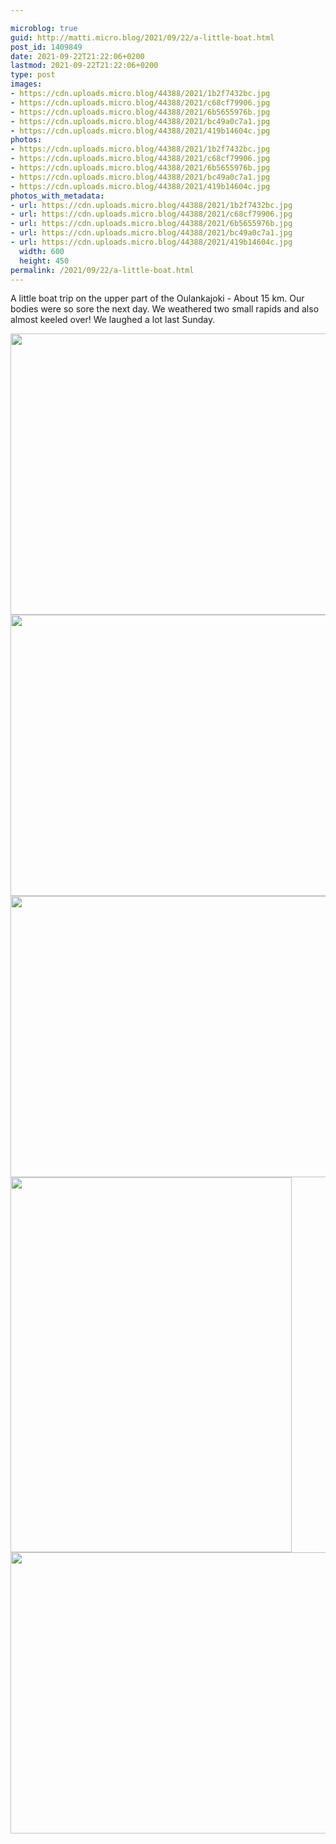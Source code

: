 ```yaml
---

microblog: true
guid: http://matti.micro.blog/2021/09/22/a-little-boat.html
post_id: 1409849
date: 2021-09-22T21:22:06+0200
lastmod: 2021-09-22T21:22:06+0200
type: post
images:
- https://cdn.uploads.micro.blog/44388/2021/1b2f7432bc.jpg
- https://cdn.uploads.micro.blog/44388/2021/c68cf79906.jpg
- https://cdn.uploads.micro.blog/44388/2021/6b5655976b.jpg
- https://cdn.uploads.micro.blog/44388/2021/bc49a0c7a1.jpg
- https://cdn.uploads.micro.blog/44388/2021/419b14604c.jpg
photos:
- https://cdn.uploads.micro.blog/44388/2021/1b2f7432bc.jpg
- https://cdn.uploads.micro.blog/44388/2021/c68cf79906.jpg
- https://cdn.uploads.micro.blog/44388/2021/6b5655976b.jpg
- https://cdn.uploads.micro.blog/44388/2021/bc49a0c7a1.jpg
- https://cdn.uploads.micro.blog/44388/2021/419b14604c.jpg
photos_with_metadata:
- url: https://cdn.uploads.micro.blog/44388/2021/1b2f7432bc.jpg
- url: https://cdn.uploads.micro.blog/44388/2021/c68cf79906.jpg
- url: https://cdn.uploads.micro.blog/44388/2021/6b5655976b.jpg
- url: https://cdn.uploads.micro.blog/44388/2021/bc49a0c7a1.jpg
- url: https://cdn.uploads.micro.blog/44388/2021/419b14604c.jpg
  width: 600
  height: 450
permalink: /2021/09/22/a-little-boat.html
---
```

A little boat trip on the upper part of the Oulankajoki - About 15 km. Our bodies were so sore the next day. We weathered two small rapids and also almost keeled over! We laughed a lot last Sunday.

<img src="/media/uploads/2021/1b2f7432bc.jpg" width="600" height="450" alt="" /><img src="/media/uploads/2021/c68cf79906.jpg" width="600" height="450" alt="" /><img src="/media/uploads/2021/6b5655976b.jpg" width="600" height="450" alt="" /><img src="/media/uploads/2021/bc49a0c7a1.jpg" width="450" height="600" alt="" /><img src="/media/uploads/2021/419b14604c.jpg" width="600" height="450" alt="" />
